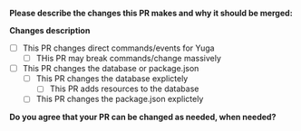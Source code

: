 **Please describe the changes this PR makes and why it should be merged:**


**Changes description**  
- [ ] This PR changes direct commands/events for Yuga
  - [ ] THis PR may break commands/change massively

- [ ] This PR changes the database or package.json
  - [ ] This PR changes the database explictely
    -[ ] This PR adds resources to the database
  - [ ] This PR changes the package.json explictely 

**Do you agree that your PR can be changed as needed, when needed?**